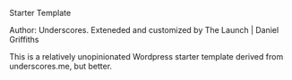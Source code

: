 Starter Template

Author: Underscores. Exteneded and customized by The Launch | Daniel Griffiths

This is a relatively unopinionated Wordpress starter template derived from underscores.me, but better.
